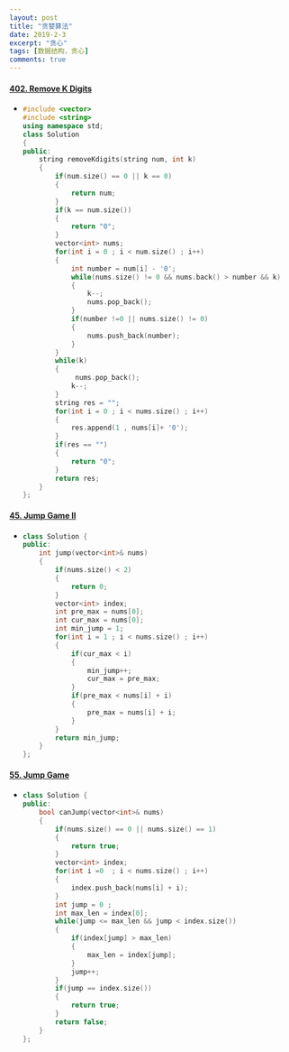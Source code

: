 ```yaml
---
layout: post
title: "贪婪算法"
date: 2019-2-3
excerpt: "贪心"
tags: [数据结构，贪心]
comments: true
---
```


#### [402. Remove K Digits](https://leetcode-cn.com/problems/remove-k-digits/)

- ```c++
  #include <vector>
  #include <string>
  using namespace std;
  class Solution 
  {
  public:
      string removeKdigits(string num, int k) 
      {
          if(num.size() == 0 || k == 0)
          {
              return num;
          }
          if(k == num.size())
          {
              return "0";
          }
          vector<int> nums;
          for(int i = 0 ; i < num.size() ; i++)
          {
              int number = num[i] - '0';
              while(nums.size() != 0 && nums.back() > number && k)
              {
                  k--;
                  nums.pop_back();
              }
              if(number !=0 || nums.size() != 0)
              {
                  nums.push_back(number);
              }
          }
          while(k)
          {
               nums.pop_back();
              k--;
          }
          string res = "";
          for(int i = 0 ; i < nums.size() ; i++)
          {
              res.append(1 , nums[i]+ '0');
          }
          if(res == "")
          {
              return "0";
          }
          return res;
      }
  };
  ```

#### [45. Jump Game II](https://leetcode-cn.com/problems/jump-game-ii/)

- ```c++
  class Solution {
  public:
      int jump(vector<int>& nums) 
      {
          if(nums.size() < 2)
          {
              return 0;
          }
          vector<int> index;
          int pre_max = nums[0];
          int cur_max = nums[0];
          int min_jump = 1;
          for(int i = 1 ; i < nums.size() ; i++)
          {
              if(cur_max < i)
              {
                  min_jump++;
                  cur_max = pre_max;
              }
              if(pre_max < nums[i] + i)
              {
                  pre_max = nums[i] + i;
              }
          }
          return min_jump;
      }
  };
  ```

#### [55. Jump Game](https://leetcode-cn.com/problems/jump-game/)

- ```c++
  class Solution {
  public:
      bool canJump(vector<int>& nums) 
      {
          if(nums.size() == 0 || nums.size() == 1)
          {
              return true;
          }
          vector<int> index;
          for(int i =0  ; i < nums.size() ; i++)
          {
              index.push_back(nums[i] + i);
          }
          int jump = 0 ;
          int max_len = index[0];
          while(jump <= max_len && jump < index.size())
          {
              if(index[jump] > max_len)
              {
                  max_len = index[jump];
              }
              jump++;
          }
          if(jump == index.size())
          {
              return true;
          }
          return false;
      }
  };
  ```

  